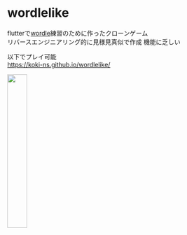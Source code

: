 # wordlelike
flutterで[wordle](https://www.nytimes.com/games/wordle/index.html)練習のために作ったクローンゲーム  
リバースエンジニアリング的に見様見真似で作成
機能に乏しい 
  
以下でプレイ可能  
https://koki-ns.github.io/wordlelike/

<img src="https://github.com/koki-ns/wordlelike/assets/94159543/6fd791a7-da60-4ef5-9e86-0529d40da21f" width="30%" />
